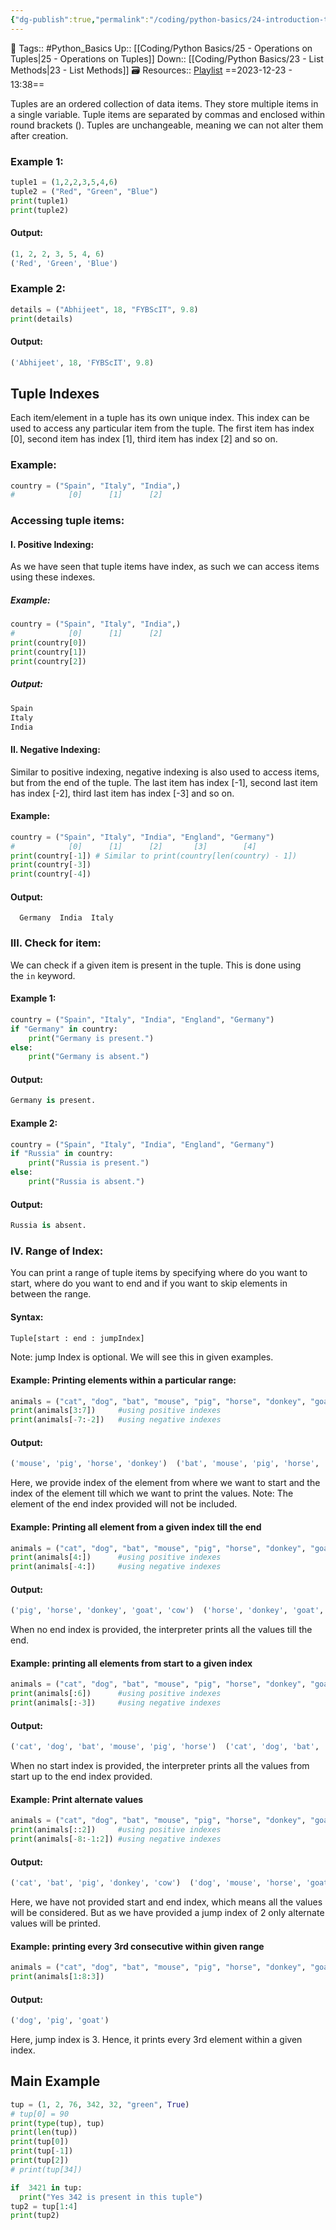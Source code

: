 ```yaml
---
{"dg-publish":true,"permalink":"/coding/python-basics/24-introduction-to-tuples/","dgPassFrontmatter":true,"noteIcon":"3","created":"2023-12-23T13:38:15.702+05:30","updated":"2023-12-24T21:31:04.855+05:30"}
---
```


🧶 Tags:: #Python_Basics 
Up:: [[Coding/Python Basics/25 - Operations on Tuples\|25 - Operations on Tuples]]
Down:: [[Coding/Python Basics/23 - List Methods\|23 - List Methods]]
🗃 Resources:: [Playlist](https://www.youtube.com/playlist?list=PLu0W_9lII9agwh1XjRt242xIpHhPT2llg)
==2023-12-23 - 13:38==

Tuples are an ordered collection of data items. They store multiple items in a single variable. Tuple items are separated by commas and enclosed within round brackets (). Tuples are unchangeable, meaning we can not alter them after creation.

### Example 1:
```python
tuple1 = (1,2,2,3,5,4,6)
tuple2 = ("Red", "Green", "Blue")
print(tuple1)
print(tuple2)
```

#### Output:
```python
(1, 2, 2, 3, 5, 4, 6)
('Red', 'Green', 'Blue')
```

### Example 2:
```python
details = ("Abhijeet", 18, "FYBScIT", 9.8)
print(details)
```

#### Output:
```python
('Abhijeet', 18, 'FYBScIT', 9.8)
```

## Tuple Indexes

Each item/element in a tuple has its own unique index. This index can be used to access any particular item from the tuple. The first item has index [0], second item has index [1], third item has index [2] and so on.

### Example:
```python
country = ("Spain", "Italy", "India",)
#            [0]      [1]      [2]
```

### Accessing tuple items:

#### I. Positive Indexing:
As we have seen that tuple items have index, as such we can access items using these indexes.

##### Example:
```python
country = ("Spain", "Italy", "India",)
#            [0]      [1]      [2]
print(country[0])
print(country[1])
print(country[2])
```

##### Output:
```python
Spain
Italy
India
```

#### II. Negative Indexing:
Similar to positive indexing, negative indexing is also used to access items, but from the end of the tuple. The last item has index [-1], second last item has index [-2], third last item has index [-3] and so on.

#### Example:
```python
country = ("Spain", "Italy", "India", "England", "Germany")
#            [0]      [1]      [2]       [3]        [4]
print(country[-1]) # Similar to print(country[len(country) - 1])
print(country[-3])
print(country[-4])
```

#### Output:
`   Germany  India  Italy   `

### III. Check for item:
We can check if a given item is present in the tuple. This is done using the `in` keyword.

#### Example 1:
```python
country = ("Spain", "Italy", "India", "England", "Germany")
if "Germany" in country:
	print("Germany is present.")
else:
	print("Germany is absent.")
```

#### Output:
```python
Germany is present.
```

#### Example 2:
```python
country = ("Spain", "Italy", "India", "England", "Germany")
if "Russia" in country:
	print("Russia is present.")
else:
	print("Russia is absent.")
```

#### Output:
```python
Russia is absent.
```

### IV. Range of Index:
You can print a range of tuple items by specifying where do you want to start, where do you want to end and if you want to skip elements in between the range.

#### Syntax:
```python
Tuple[start : end : jumpIndex]
```

Note: jump Index is optional. We will see this in given examples.

#### Example: Printing elements within a particular range:
```python
animals = ("cat", "dog", "bat", "mouse", "pig", "horse", "donkey", "goat", "cow") 
print(animals[3:7])     #using positive indexes
print(animals[-7:-2])   #using negative indexes
```

#### Output:
```python
('mouse', 'pig', 'horse', 'donkey')  ('bat', 'mouse', 'pig', 'horse', 'donkey')
```

Here, we provide index of the element from where we want to start and the index of the element till which we want to print the values. Note: The element of the end index provided will not be included.

#### Example: Printing all element from a given index till the end
```python
animals = ("cat", "dog", "bat", "mouse", "pig", "horse", "donkey", "goat", "cow") 
print(animals[4:])      #using positive indexes
print(animals[-4:])     #using negative indexes
```

#### Output:
```python
('pig', 'horse', 'donkey', 'goat', 'cow')  ('horse', 'donkey', 'goat', 'cow')
```

When no end index is provided, the interpreter prints all the values till the end.

#### Example: printing all elements from start to a given index
```python
animals = ("cat", "dog", "bat", "mouse", "pig", "horse", "donkey", "goat", "cow") 
print(animals[:6])      #using positive indexes
print(animals[:-3])     #using negative indexes
```

#### Output:
```python
('cat', 'dog', 'bat', 'mouse', 'pig', 'horse')  ('cat', 'dog', 'bat', 'mouse', 'pig', 'horse')
```

When no start index is provided, the interpreter prints all the values from start up to the end index provided.

#### Example: Print alternate values
```python
animals = ("cat", "dog", "bat", "mouse", "pig", "horse", "donkey", "goat", "cow")
print(animals[::2])     #using positive indexes
print(animals[-8:-1:2]) #using negative indexes
```

#### Output:
```python
('cat', 'bat', 'pig', 'donkey', 'cow')  ('dog', 'mouse', 'horse', 'goat')
```

Here, we have not provided start and end index, which means all the values will be considered. But as we have provided a jump index of 2 only alternate values will be printed.

#### Example: printing every 3rd consecutive within given range
```python
animals = ("cat", "dog", "bat", "mouse", "pig", "horse", "donkey", "goat", "cow")
print(animals[1:8:3])
```

#### Output:
```python
('dog', 'pig', 'goat')
```

Here, jump index is 3. Hence, it prints every 3rd element within a given index.

## Main Example
```python
tup = (1, 2, 76, 342, 32, "green", True)
# tup[0] = 90
print(type(tup), tup)
print(len(tup))
print(tup[0])
print(tup[-1])
print(tup[2])
# print(tup[34])

if  3421 in tup:
  print("Yes 342 is present in this tuple")
tup2 = tup[1:4]
print(tup2)
```